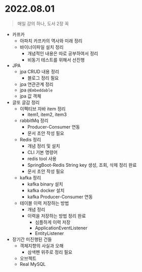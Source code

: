 # 2022.08.01
> 매일 강의 하나, 도서 2장 꼭

- 카프카
	- 아파치 카프카의 역사와 미래 정리
	- 바이너이파일 설치 정리
		- 개념적인 내용은 따로 공부하여서 정리
		- 비동기 테스트를 위해서 선진행
- JPA
	- jpa CRUD 내용 정리
		- 블로그 정리 필요
	- jpa 연관관계 정리
	- jpa `@Embeddable`
	- jpa 값 객체
- 글또 글감 정리
	- 이펙티브 자바 item 정리
		- item1, item2, item3
	- rabbitMq 정리
		- Producer-Consumer 연동
		- 문서 초안 작성 필요
	- Redis 정리
		- 개념 정리 및 설치
		- CLI 기본 명령어
		- redis tool 사용
		- SpringBoot-Redis String key 생성, 조회, 삭제 정리 완료
		- 문서 초안 작성 필요
	- kafka 정리
		- kafka binary 설치
		- kafka docker 설치
		- kafka Producer-Consumer 연동
	- 테이블 이력 저장하는 방법
		- 개념 정리
		- 이력을 저장하는 방법 정리 완료
			- 심플하게 이력 저장
			- ApplicationEventListener
			- EntityListener
- 장기간 미진행된 건들
	- 객체지향의 사실과 오해
		- 삼색펜 위주로 정리 필요
	- 오브젝트
	- Real MySQL

